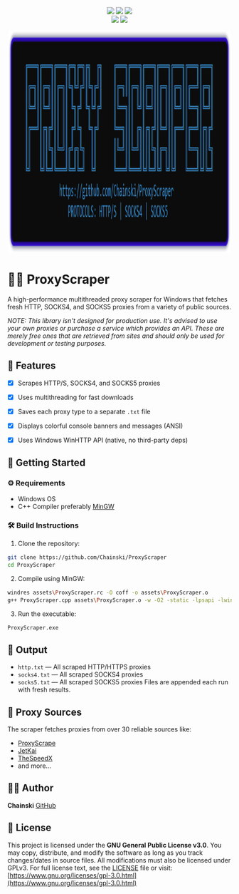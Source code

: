 <p align= "center">
   <img src="https://img.shields.io/github/stars/Chainski/ProxyScraper?style=flat&color=%230047ab">
   <img src="https://img.shields.io/github/forks/Chainski/ProxyScraper?style=flat&color=%230047ab">
   <img src="https://hits.sh/github.com/Chainski/ProxyScraper.svg?label=views&color=0047ab">
   <br>
   <img src="https://img.shields.io/github/last-commit/Chainski/ProxyScraper?style=flat&color=%230047ab">
   <img src="https://img.shields.io/github/license/Chainski/ProxyScraper?style=flat&color=%230047ab">
   <br>
</p>

<p align="center"> 
<img src="https://raw.githubusercontent.com/Chainski/ProxyScraper/refs/heads/main/assets/ProxyScraper.png", width="500", height="500">
</p>

# 🕵️‍♂️ ProxyScraper

A high-performance multithreaded proxy scraper for Windows that fetches fresh HTTP, SOCKS4, and SOCKS5 proxies from a variety of public sources.

*NOTE: This library isn't designed for production use. It's advised to use your own proxies or purchase a service which provides an API. These are merely free ones that are retrieved from sites and should only be used for development or testing purposes.*


## 📌 Features

- [x] Scrapes HTTP/S, SOCKS4, and SOCKS5 proxies
- [x] Uses multithreading for fast downloads
- [x] Saves each proxy type to a separate `.txt` file
- [x] Displays colorful console banners and messages (ANSI)
- [x] Uses Windows WinHTTP API (native, no third-party deps)



## 🚀 Getting Started

### ⚙️ Requirements

- Windows OS
- C++ Compiler preferably [MinGW](https://github.com/brechtsanders/winlibs_mingw)

### 🛠️ Build Instructions

1. Clone the repository:

```bash
git clone https://github.com/Chainski/ProxyScraper
cd ProxyScraper
```

2. Compile using MinGW:

```bash
windres assets\ProxyScraper.rc -O coff -o assets\ProxyScraper.o
g++ ProxyScraper.cpp assets\ProxyScraper.o -w -O2 -static -lpsapi -lwinhttp -lws2_32 -fexceptions -Wl,--gc-sections -pipe -s -o ProxyScraper.exe
```

3. Run the executable:

```bash
ProxyScraper.exe
```
	
## 📁 Output

- `http.txt` — All scraped HTTP/HTTPS proxies
- `socks4.txt` — All scraped SOCKS4 proxies
- `socks5.txt` — All scraped SOCKS5 proxies
Files are appended each run with fresh results.

## 🔗 Proxy Sources
The scraper fetches proxies from over 30 reliable sources like:
- [ProxyScrape](https://proxyscrape.com)
- [JetKai](https://github.com/jetkai/proxy-list)
- [TheSpeedX](https://github.com/TheSpeedX/PROXY-List)
- and more...

## 👨‍💻 Author

**Chainski** [GitHub](https://github.com/Chainski)

## 📜 License
This project is licensed under the **GNU General Public License v3.0**.
You may copy, distribute, and modify the software as long as you track changes/dates in source files. All modifications must also be licensed under GPLv3. For full license text, see the [LICENSE](./LICENSE) file or visit: [https://www.gnu.org/licenses/gpl-3.0.html](https://www.gnu.org/licenses/gpl-3.0.html)